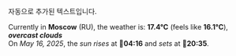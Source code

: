 
자동으로 추가된 텍스트입니다.

<!--START_SECTION:weather:moscow-->
Currently in **Moscow** (RU), the weather is: **17.4°C** (feels like **16.1°C**), ***overcast clouds***<br/>
On *May 16, 2025*, the *sun rises* at 🌅**04:16** and *sets* at 🌇**20:35**.
<!--END_SECTION:weather-->
